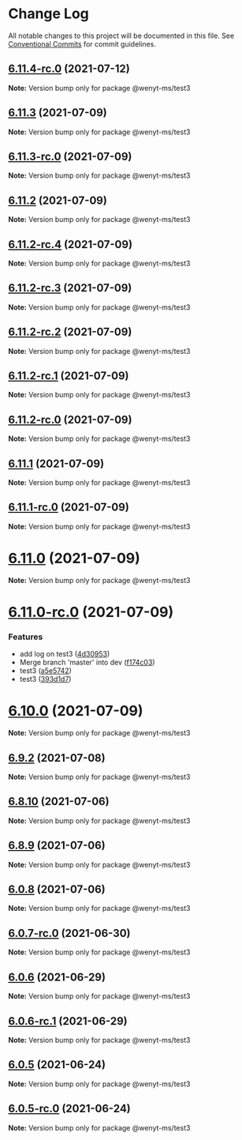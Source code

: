 # Change Log

All notable changes to this project will be documented in this file.
See [Conventional Commits](https://conventionalcommits.org) for commit guidelines.

## [6.11.4-rc.0](https://github.com/wenytang-ms-123/testavc/compare/@wenyt-ms/test3@6.11.3...@wenyt-ms/test3@6.11.4-rc.0) (2021-07-12)

**Note:** Version bump only for package @wenyt-ms/test3





## [6.11.3](https://github.com/wenytang-ms-123/testavc/compare/@wenyt-ms/test3@6.11.3-rc.0...@wenyt-ms/test3@6.11.3) (2021-07-09)

**Note:** Version bump only for package @wenyt-ms/test3





## [6.11.3-rc.0](https://github.com/wenytang-ms-123/testavc/compare/@wenyt-ms/test3@6.11.2...@wenyt-ms/test3@6.11.3-rc.0) (2021-07-09)

**Note:** Version bump only for package @wenyt-ms/test3





## [6.11.2](https://github.com/wenytang-ms-123/testavc/compare/@wenyt-ms/test3@6.11.2-rc.4...@wenyt-ms/test3@6.11.2) (2021-07-09)

**Note:** Version bump only for package @wenyt-ms/test3





## [6.11.2-rc.4](https://github.com/wenytang-ms-123/testavc/compare/@wenyt-ms/test3@6.11.2-rc.3...@wenyt-ms/test3@6.11.2-rc.4) (2021-07-09)

**Note:** Version bump only for package @wenyt-ms/test3





## [6.11.2-rc.3](https://github.com/wenytang-ms-123/testavc/compare/@wenyt-ms/test3@6.11.2-rc.2...@wenyt-ms/test3@6.11.2-rc.3) (2021-07-09)

**Note:** Version bump only for package @wenyt-ms/test3





## [6.11.2-rc.2](https://github.com/wenytang-ms-123/testavc/compare/@wenyt-ms/test3@6.11.2-rc.1...@wenyt-ms/test3@6.11.2-rc.2) (2021-07-09)

**Note:** Version bump only for package @wenyt-ms/test3





## [6.11.2-rc.1](https://github.com/wenytang-ms-123/testavc/compare/@wenyt-ms/test3@6.11.2-rc.0...@wenyt-ms/test3@6.11.2-rc.1) (2021-07-09)

**Note:** Version bump only for package @wenyt-ms/test3





## [6.11.2-rc.0](https://github.com/wenytang-ms-123/testavc/compare/@wenyt-ms/test3@6.11.1...@wenyt-ms/test3@6.11.2-rc.0) (2021-07-09)

**Note:** Version bump only for package @wenyt-ms/test3





## [6.11.1](https://github.com/wenytang-ms-123/testavc/compare/@wenyt-ms/test3@6.11.1-rc.0...@wenyt-ms/test3@6.11.1) (2021-07-09)

**Note:** Version bump only for package @wenyt-ms/test3





## [6.11.1-rc.0](https://github.com/wenytang-ms-123/testavc/compare/@wenyt-ms/test3@6.11.0...@wenyt-ms/test3@6.11.1-rc.0) (2021-07-09)

**Note:** Version bump only for package @wenyt-ms/test3





# [6.11.0](https://github.com/wenytang-ms-123/testavc/compare/@wenyt-ms/test3@6.11.0-rc.0...@wenyt-ms/test3@6.11.0) (2021-07-09)

**Note:** Version bump only for package @wenyt-ms/test3





# [6.11.0-rc.0](https://github.com/wenytang-ms-123/testavc/compare/@wenyt-ms/test3@6.10.0...@wenyt-ms/test3@6.11.0-rc.0) (2021-07-09)


### Features

* add log on test3 ([4d30953](https://github.com/wenytang-ms-123/testavc/commit/4d30953c0baf718826779f1b6efb88bcf83f1887))
* Merge branch 'master' into dev ([f174c03](https://github.com/wenytang-ms-123/testavc/commit/f174c038891a1bdf29fe0dcb9f259a2253eb0563))
* test3 ([a5e5742](https://github.com/wenytang-ms-123/testavc/commit/a5e5742c1482a354e41d1646e21eea95480f8a89))
* test3 ([393d1d7](https://github.com/wenytang-ms-123/testavc/commit/393d1d7ef219cf208b70ffd4174c7f51759fab19))





# [6.10.0](https://github.com/wenytang-ms-123/testavc/compare/@wenyt-ms/test3@6.10.0-rc.1...@wenyt-ms/test3@6.10.0) (2021-07-09)

**Note:** Version bump only for package @wenyt-ms/test3





## [6.9.2](https://github.com/wenytang-ms-123/testavc/compare/@wenyt-ms/test3@6.9.2-rc.1...@wenyt-ms/test3@6.9.2) (2021-07-08)

**Note:** Version bump only for package @wenyt-ms/test3





## [6.8.10](https://github.com/wenytang-ms-123/testavc/compare/@wenyt-ms/test3@6.8.9...@wenyt-ms/test3@6.8.10) (2021-07-06)

**Note:** Version bump only for package @wenyt-ms/test3





## [6.8.9](https://github.com/wenytang-ms-123/testavc/compare/@wenyt-ms/test3@6.0.8...@wenyt-ms/test3@6.8.9) (2021-07-06)

**Note:** Version bump only for package @wenyt-ms/test3





## [6.0.8](https://github.com/wenytang-ms-123/testavc/compare/@wenyt-ms/test3@6.0.8-rc.0...@wenyt-ms/test3@6.0.8) (2021-07-06)

**Note:** Version bump only for package @wenyt-ms/test3





## [6.0.7-rc.0](https://github.com/wenytang-ms-123/testavc/compare/@wenyt-ms/test3@6.0.6...@wenyt-ms/test3@6.0.7-rc.0) (2021-06-30)

**Note:** Version bump only for package @wenyt-ms/test3





## [6.0.6](https://github.com/wenytang-ms-123/testavc/compare/@wenyt-ms/test3@6.0.6-rc.1...@wenyt-ms/test3@6.0.6) (2021-06-29)

**Note:** Version bump only for package @wenyt-ms/test3





## [6.0.6-rc.1](https://github.com/wenytang-ms-123/testavc/compare/@wenyt-ms/test3@6.0.6-rc.0...@wenyt-ms/test3@6.0.6-rc.1) (2021-06-29)

**Note:** Version bump only for package @wenyt-ms/test3





## [6.0.5](https://github.com/wenytang-ms-123/testavc/compare/@wenyt-ms/test3@6.0.5-rc.0...@wenyt-ms/test3@6.0.5) (2021-06-24)

**Note:** Version bump only for package @wenyt-ms/test3





## [6.0.5-rc.0](https://github.com/wenytang-ms-123/testavc/compare/@wenyt-ms/test3@6.0.4...@wenyt-ms/test3@6.0.5-rc.0) (2021-06-24)

**Note:** Version bump only for package @wenyt-ms/test3
